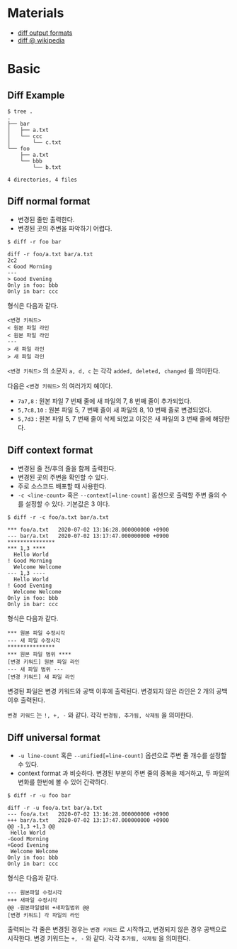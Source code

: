 # Materials

* [diff output formats](https://www.slideshare.net/OhgyunAhn/diff-output-formats)
* [diff @ wikipedia](https://en.wikipedia.org/wiki/Diff)

# Basic

## Diff Example

```console
$ tree .
.
├── bar
│   ├── a.txt
│   └── ccc
│       └── c.txt
└── foo
    ├── a.txt
    └── bbb
        └── b.txt

4 directories, 4 files
```

## Diff normal format

* 변경된 줄만 출력한다.
* 변경된 곳의 주변을 파악하기 어렵다.

```console
$ diff -r foo bar

diff -r foo/a.txt bar/a.txt
2c2
< Good Morning
---
> Good Evening
Only in foo: bbb
Only in bar: ccc
```

형식은 다음과 같다. 

```
<변경 키워드>
< 원본 파일 라인
< 원본 파일 라인
---
> 새 파일 라인
> 새 파일 라인
```

`<변경 키워드>` 의 소문자 `a, d, c` 는 각각 `added, deleted, changed` 를 의미한다. 

다음은 `<변경 키워드>` 의 여러가지 예이다.

* `7a7,8` : 원본 파일 7 번째 줄에 새 파일의 7, 8 번째 줄이 추가되었다.
* `5,7c8,10` : 원본 파일 5, 7 번째 줄이 새 파일의 8, 10 번째 줄로 변경되었다.
* `5,7d3` : 원본 파일 5, 7 번째 줄이 삭제 되었고 이것은 새 파일의 3 번째 줄에 해당한다. 

## Diff context format

* 변경된 줄 전/후의 줄을 함께 출력한다.
* 변경된 곳의 주변을 확인할 수 있다.
* 주로 소스코드 배포할 때 사용한다.
* `-c <line-count>` 혹은 `--context[=line-count]` 옵션으로 출력할 주변 줄의 수를 설정할 수 있다. 기본값은 3 이다.

```console
$ diff -r -c foo/a.txt bar/a.txt

*** foo/a.txt	2020-07-02 13:16:28.000000000 +0900
--- bar/a.txt	2020-07-02 13:17:47.000000000 +0900
***************
*** 1,3 ****
  Hello World
! Good Morning
  Welcome Welcome
--- 1,3 ----
  Hello World
! Good Evening
  Welcome Welcome
Only in foo: bbb
Only in bar: ccc
```

형식은 다음과 같다. 

```
*** 원본 파일 수정시각
--- 새 파일 수정시각
***************
*** 원본 파일 범위 ****
[변경 키워드] 원본 파일 라인
--- 새 파일 범위 ---
[변경 키워드] 새 파일 라인
```

변경된 파일은 변경 키워드와 공백 이후에 출력된다. 변경되지 않은 라인은 2 개의 공백이후 출력된다.

`변경 키워드` 는 `!, +, -` 와 같다. 각각 `변경됨, 추가됨, 삭제됨` 을 의미한다.

## Diff universal format

* `-u line-count` 혹은 `--unified[=line-count]` 옵션으로 주변 줄 개수를 설정할 수 있다.
* context format 과 비슷하다. 변경된 부분의 주변 줄의 중복을 제거하고, 두 파일의 변화를 한번에 볼 수 있어 간략하다.

```console
$ diff -r -u foo bar

diff -r -u foo/a.txt bar/a.txt
--- foo/a.txt	2020-07-02 13:16:28.000000000 +0900
+++ bar/a.txt	2020-07-02 13:17:47.000000000 +0900
@@ -1,3 +1,3 @@
 Hello World
-Good Morning
+Good Evening
 Welcome Welcome
Only in foo: bbb
Only in bar: ccc
```

형식은 다음과 같다.

```
--- 원본파일 수정시각
+++ 새파일 수정시각
@@ -원본파일범위 +새파일범위 @@
[변경 키워드] 각 파일의 라인
```

출력되는 각 줄은 변경된 경우는 `변경 키워드` 로 시작하고, 변경되지 않은 경우 공백으로 시작한다. 변경 키워드는 `+, -` 와 같다. 각각 `추가됨, 삭제됨` 을 의미한다.
